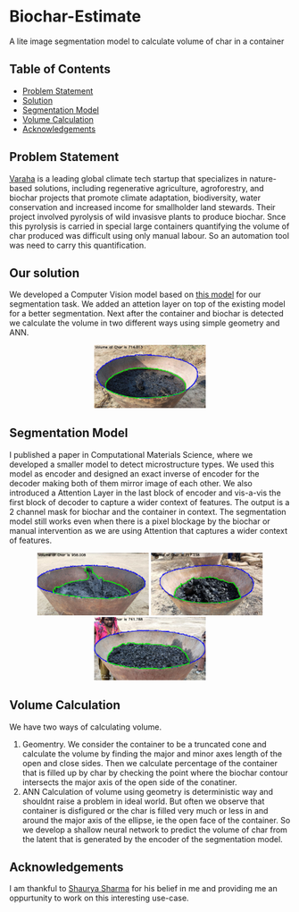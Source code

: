 # Biochar-Estimate
A lite image segmentation model to calculate volume of char in a container

## Table of Contents

- [Problem Statement](#Problem-Statement)
- [Solution](#Our-solution)
- [Segmentation Model](#Segmentation-Model)
- [Volume Calculation](#Volume-Calculation)
- [Acknowledgements](#Acknowledgements)


## Problem Statement
[Varaha](https://www.varaha.earth/) is a leading global climate tech startup that specializes in nature-based solutions, including regenerative agriculture, agroforestry, and biochar projects that promote climate adaptation, biodiversity, water conservation and increased income for smallholder land stewards. Their project involved pyrolysis of wild invasisve plants to produce biochar. Snce this pyrolysis is carried in special large containers quantifying the volume of char produced was difficult using only manual labour. So an automation tool was need to carry this quantification.

## Our solution
We developed a Computer Vision model based on [this model](https://www.sciencedirect.com/science/article/abs/pii/S0927025621005383?via%3Dihub) for our segmentation task. We added an attetion layer on top of the existing model for a better segmentation. Next after the container and biochar is detected we calculate the volume in two different ways using simple geometry and ANN.
<p align="center">
  <img src="https://github.com/old-school-kid/biochar-estimate/blob/main/demo/2.jpg" alt="Image 1" width="200"/>
</p>

## Segmentation Model
I published a paper in Computational Materials Science,   where we developed a smaller model to detect microstructure types. We used this model as encoder and designed an exact inverse of encoder for the decoder making both of them mirror image of each other. We also introduced a Attention Layer in the last block of encoder and vis-a-vis the first block of decoder to capture a wider context of features. The output is a 2 channel mask for biochar and the container in context.
The segmentation model still works even when there is a pixel blockage by the biochar or manual intervention as we are using Attention that captures a wider context of features.
<p align="center">
  <img src="https://github.com/old-school-kid/biochar-estimate/blob/main/demo/55.jpg" alt="Image 1" width="200"/>
  <img src="https://github.com/old-school-kid/biochar-estimate/blob/main/demo/57.jpg" alt="Image 2" width="200"/>
  <img src="https://github.com/old-school-kid/biochar-estimate/blob/main/demo/101.jpg" alt="Image 3" width="200"/>
</p>

## Volume Calculation
We have two ways of calculating volume.
1. Geomentry.
   We consider the container to be a truncated cone and calculate the volume by finding the major and minor axes length of the open and close sides. Then we calculate percentage of the container that is filled up by char by checking the point where the biochar contour intersects the major axis of the open side of the conatiner.
2. ANN
   Calculation of volume using geometry is deterministic way and shouldnt raise a problem in ideal world. But often we observe that container is disfigured or the char is filled very much or less in and around the major axis of the ellipse, ie the open face of the container. So we develop a shallow neural network to predict the volume of char from the latent that is generated by the encoder of the segmentation model.

## Acknowledgements
I am thankful to [Shaurya Sharma](https://www.linkedin.com/in/shaurya-sharma-705980157/) for his belief in me and providing me an oppurtunity to work on this interesting use-case.

